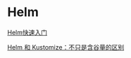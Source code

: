 # Helm

[Helm快速入门](https://ezmo.me/2017/09/24/helm-quick-toturial/)

[Helm 和 Kustomize：不只是含谷量的区别](https://blog.fleeto.us/post/helm-vs-kustomize/)
